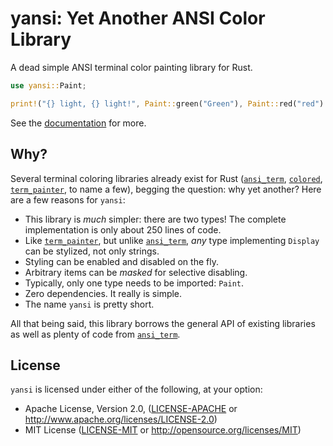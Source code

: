 # yansi: Yet Another ANSI Color Library

A dead simple ANSI terminal color painting library for Rust.

```rust
use yansi::Paint;

print!("{} light, {} light!", Paint::green("Green"), Paint::red("red").underline());
```

See the [documentation](https://sergio.bz/rustdocs/yansi) for more.

## Why?

Several terminal coloring libraries already exist for Rust ([`ansi_term`],
[`colored`], [`term_painter`], to name a few), begging the question: why yet
another? Here are a few reasons for `yansi`:

  * This library is _much_ simpler: there are two types! The complete
    implementation is only about 250 lines of code.
  * Like [`term_painter`], but unlike [`ansi_term`], _any_ type implementing
    `Display` can be stylized, not only strings.
  * Styling can be enabled and disabled on the fly.
  * Arbitrary items can be _masked_ for selective disabling.
  * Typically, only one type needs to be imported: `Paint`.
  * Zero dependencies. It really is simple.
  * The name `yansi` is pretty short.

All that being said, this library borrows the general API of existing libraries
as well as plenty of code from [`ansi_term`].

[`ansi_term`]: https://crates.io/crates/ansi_term
[`colored`]: https://crates.io/crates/colored
[`term_painter`]: https://crates.io/crates/term-painter

## License

`yansi` is licensed under either of the following, at your option:

 * Apache License, Version 2.0, ([LICENSE-APACHE](LICENSE-APACHE) or http://www.apache.org/licenses/LICENSE-2.0)
 * MIT License ([LICENSE-MIT](LICENSE-MIT) or http://opensource.org/licenses/MIT)
